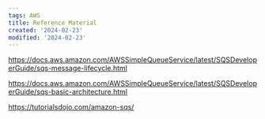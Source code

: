 ```yaml
---
tags: AWS
title: Reference Material
created: '2024-02-23'
modified: '2024-02-23'
---
```


<https://docs.aws.amazon.com/AWSSimpleQueueService/latest/SQSDeveloperGuide/sqs-message-lifecycle.html>

<https://docs.aws.amazon.com/AWSSimpleQueueService/latest/SQSDeveloperGuide/sqs-basic-architecture.html>

<https://tutorialsdojo.com/amazon-sqs/>

